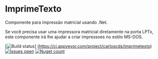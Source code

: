 # ImprimeTexto
Componente para impressão matricial usando .Net.

Se você precisa usar uma impressora matricial diretamente na porta LPTx, este componente irá lhe ajudar a criar impressoes no estilo MS-DOS.

[![Build status](https://ci.appveyor.com/api/projects/status/egxramujkc2j8vpx?svg=true)]
(https://ci.appveyor.com/project/carloscds/imprimetexto)
[![Issues open](https://img.shields.io/github/issues/CDSInformatica/ImprimeTexto.svg)](https://github.com/CDSInformatica/ImprimeTexto/issues)
[![Nuget count](http://img.shields.io/nuget/v/CDSInformatica/ImprimeTexto.svg)](https://www.nuget.org/packages/CDSImprimeTexto/)



